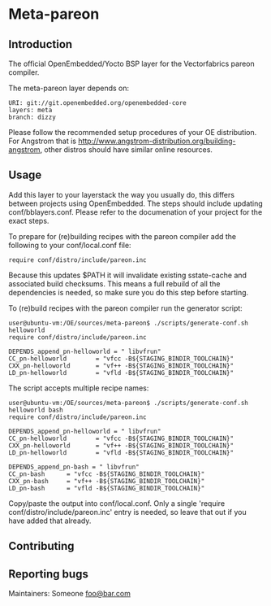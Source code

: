 Meta-pareon
================================

Introduction
-------------------------

The official OpenEmbedded/Yocto BSP layer for the Vectorfabrics pareon compiler.

The meta-pareon layer depends on:

	URI: git://git.openembedded.org/openembedded-core
	layers: meta
	branch: dizzy

Please follow the recommended setup procedures of your OE distribution. For Angstrom that is http://www.angstrom-distribution.org/building-angstrom, other distros should have similar online resources.

Usage
-------------------------

Add this layer to your layerstack the way you usually do, this differs between projects using OpenEmbedded. The steps should include updating conf/bblayers.conf. Please refer to the documenation of your project for the exact steps.

To prepare for (re)building recipes with the pareon compiler add the following to your conf/local.conf file:

	require conf/distro/include/pareon.inc

Because this updates $PATH it will invalidate existing sstate-cache and associated build checksums. This means a full rebuild of all the dependencies is needed, so make sure you do this step before starting.

To (re)build recipes with the pareon compiler run the generator script:

	user@ubuntu-vm:/OE/sources/meta-pareon$ ./scripts/generate-conf.sh helloworld
	require conf/distro/include/pareon.inc

	DEPENDS_append_pn-helloworld = " libvfrun"
	CC_pn-helloworld        = "vfcc -B${STAGING_BINDIR_TOOLCHAIN}"
	CXX_pn-helloworld       = "vf++ -B${STAGING_BINDIR_TOOLCHAIN}"
	LD_pn-helloworld        = "vfld -B${STAGING_BINDIR_TOOLCHAIN}"


The script accepts multiple recipe names:

	user@ubuntu-vm:/OE/sources/meta-pareon$ ./scripts/generate-conf.sh helloworld bash
	require conf/distro/include/pareon.inc

	DEPENDS_append_pn-helloworld = " libvfrun"
	CC_pn-helloworld        = "vfcc -B${STAGING_BINDIR_TOOLCHAIN}"
	CXX_pn-helloworld       = "vf++ -B${STAGING_BINDIR_TOOLCHAIN}"
	LD_pn-helloworld        = "vfld -B${STAGING_BINDIR_TOOLCHAIN}"

	DEPENDS_append_pn-bash = " libvfrun"
	CC_pn-bash      = "vfcc -B${STAGING_BINDIR_TOOLCHAIN}"
	CXX_pn-bash     = "vf++ -B${STAGING_BINDIR_TOOLCHAIN}"
	LD_pn-bash      = "vfld -B${STAGING_BINDIR_TOOLCHAIN}"

Copy/paste the output into conf/local.conf. Only a single 'require conf/distro/include/pareon.inc' entry is needed, so leave that out if you have added that already.

Contributing
-------------------------


Reporting bugs
-------------------------


Maintainers: Someone <foo@bar.com>
